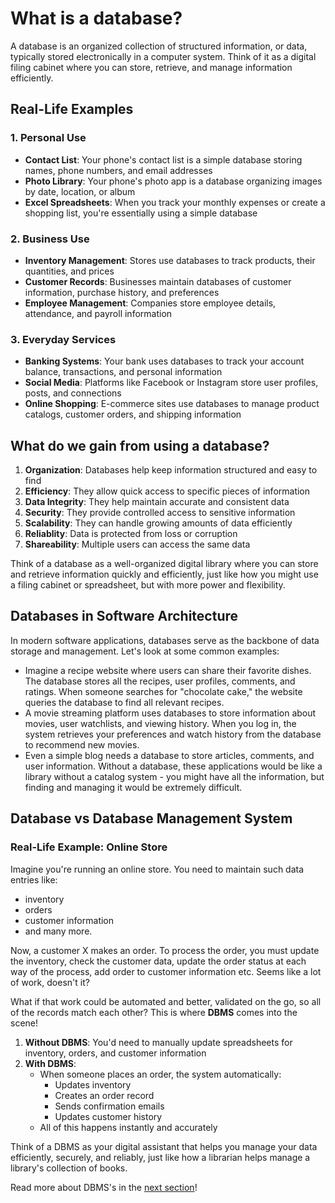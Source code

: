 # What is a database?

A database is an organized collection of structured information, or data, typically stored electronically in a computer system. Think of it as a digital filing cabinet where you can store, retrieve, and manage information efficiently.

## Real-Life Examples

### 1. Personal Use

- **Contact List**: Your phone's contact list is a simple database storing names, phone numbers, and email addresses
- **Photo Library**: Your phone's photo app is a database organizing images by date, location, or album
- **Excel Spreadsheets**: When you track your monthly expenses or create a shopping list, you're essentially using a simple database

### 2. Business Use

- **Inventory Management**: Stores use databases to track products, their quantities, and prices
- **Customer Records**: Businesses maintain databases of customer information, purchase history, and preferences
- **Employee Management**: Companies store employee details, attendance, and payroll information

### 3. Everyday Services

- **Banking Systems**: Your bank uses databases to track your account balance, transactions, and personal information
- **Social Media**: Platforms like Facebook or Instagram store user profiles, posts, and connections
- **Online Shopping**: E-commerce sites use databases to manage product catalogs, customer orders, and shipping information

## What do we gain from using a database?

1. **Organization**: Databases help keep information structured and easy to find
2. **Efficiency**: They allow quick access to specific pieces of information
3. **Data Integrity**: They help maintain accurate and consistent data
4. **Security**: They provide controlled access to sensitive information
5. **Scalability**: They can handle growing amounts of data efficiently
6. **Reliablity**: Data is protected from loss or corruption
7. **Shareability**: Multiple users can access the same data

Think of a database as a well-organized digital library where you can store and retrieve information quickly and efficiently, just like how you might use a filing cabinet or spreadsheet, but with more power and flexibility.

## Databases in Software Architecture

In modern software applications, databases serve as the backbone of data storage and management. Let's look at some common examples:

- Imagine a recipe website where users can share their favorite dishes. The database stores all the recipes, user profiles, comments, and ratings. When someone searches for "chocolate cake," the website queries the database to find all relevant recipes.
- A movie streaming platform uses databases to store information about movies, user watchlists, and viewing history. When you log in, the system retrieves your preferences and watch history from the database to recommend new movies.
- Even a simple blog needs a database to store articles, comments, and user information. Without a database, these applications would be like a library without a catalog system - you might have all the information, but finding and managing it would be extremely difficult.

## Database vs Database Management System

### Real-Life Example: Online Store

Imagine you're running an online store. You need to maintain such data entries like:
- inventory
- orders
- customer information
- and many more.

Now, a customer X makes an order. To process the order, you must update the inventory, check the customer data, update the order status at each way of the process, add order to customer information etc. Seems like a lot of work, doesn't it?

What if that work could be automated and better, validated on the go, so all of the records match each other? This is where **DBMS** comes into the scene!

1. **Without DBMS**: You'd need to manually update spreadsheets for inventory, orders, and customer information
2. **With DBMS**:
   - When someone places an order, the system automatically:
     - Updates inventory
     - Creates an order record
     - Sends confirmation emails
     - Updates customer history
   - All of this happens instantly and accurately

Think of a DBMS as your digital assistant that helps you manage your data efficiently, securely, and reliably, just like how a librarian helps manage a library's collection of books.

Read more about DBMS's in the [next section](./intro-dbms.md)!
